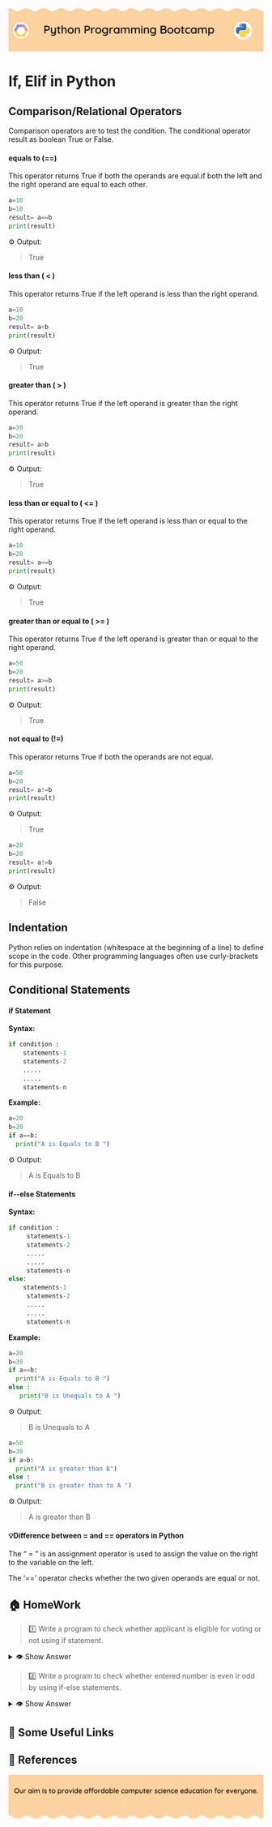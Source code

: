 <!-- HEADER -->
<p align="center">
  <img  src="./../assets/header.png?" />
</p>

# If, Elif in Python

## Comparison/Relational Operators

Comparison operators are to test the condition. The conditional operator result as boolean True or False.

 #### equals to (==)

This operator returns True if both the operands are equal.if both the left and the right operand are equal to each other.
```python
a=10
b=10
result= a==b
print(result)
```

⚙️ Output:
>True  

#### less than ( < )

This operator returns True if the left operand is less than the right operand.

```python
a=10
b=20
result= a<b
print(result)
```

⚙️ Output:
>True  

#### greater than ( > )

This operator returns True if the left operand is greater than the right operand.
```python 
a=30
b=20
result= a>b
print(result)
```

⚙️ Output:
>True  

#### less than or equal to ( <= )

This operator returns True if the left operand is less than or equal to the right operand.
```python
a=10
b=20
result= a<=b
print(result)
```

⚙️ Output:
>True  

#### greater than or equal to ( >= )

This operator returns True if the left operand is greater than or equal to the right operand.
```python
a=50
b=20
result= a>=b
print(result)
```

⚙️ Output:
>True

#### not equal to (!=)

This operator returns True if both the operands are not equal.
```python
a=50
b=20
result= a!=b
print(result)
```

⚙️ Output:
>True

```python
a=20
b=20
result= a!=b
print(result)
```

⚙️ Output:
>False

## Indentation

Python relies on indentation (whitespace at the beginning of a line) to define scope in the code. Other programming languages often use curly-brackets for this purpose.

## Conditional Statements

#### if Statement
**Syntax:**
 ```python
 if condition :
     statements-1
     statements-2
     .....
     .....
     statements-n
```

**Example:**
```python
a=20
b=20
if a==b:
  print("A is Equals to B ")
```

⚙️ Output:
>A is Equals to B

#### if--else Statements
**Syntax:**
```python
if condition :
     statements-1
     statements-2
     .....
     .....
     statements-n
else:
    statements-1
     statements-2
     .....
     .....
     statements-n
```

**Example:**
```python
a=20
b=30
if a==b:
  print("A is Equals to B ")
else :
   print("B is Unequals to A ")
```
 ⚙️ Output:
 >B is Unequals to A

```python
a=50
b=30
if a>b:
  print("A is greater than B")
else :
  print("B is greater than to A ")
```
⚙️ Output:
>A is greater than B

#### 💡Difference between = and == operators in Python

The “ = ” is an assignment operator is used to assign the value on the right to the variable on the left. 

The ‘==’ operator checks whether the two given operands are equal or not.

## 🏠 HomeWork

>1️⃣ Write a program to check whether applicant is eligible for voting or not using if statement.
<details>
  <summary>👁 Show Answer</summary>

  <p>
  
  ```python
  num=int(input("Enter Number :"))
  rem=num%2
  if rem==0:
    print("Given Number is Even")
  else:
    print("Given Number is Odd")
  ```

  </p>

</details>

>2️⃣ Write a program to check whether entered number is even ir odd by using if-else statements.

<details>
  <summary>👁 Show Answer</summary>

  <p>
  
  ```python
  age=int(input("Enter Your age :"))
  if age>=18:
    print("You are eligible for Voting")
  else:
    print("You are not eligible for Voting")
  ```

  </p>
</details>

## 🔗 Some Useful Links

## 📖 References

<!-- FOOTER -->
<p align="center">
  <img  src="./../assets/footer.png" />
</p>  